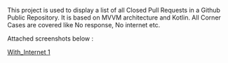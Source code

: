 This project is used to display a list of all Closed Pull Requests in a Github Public Repository. It is based on MVVM architecture and Kotlin.
All Corner Cases are covered like No response, No internet etc.

Attached screenshots below :

[With_Internet 1](https://user-images.githubusercontent.com/26185357/191084990-67ab8c8d-3a3f-4065-b0fb-94768dce3940.jpg)

